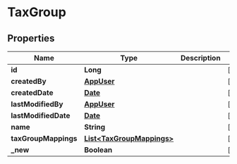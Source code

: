 

# TaxGroup

## Properties

Name | Type | Description | Notes
------------ | ------------- | ------------- | -------------
**id** | **Long** |  |  [optional]
**createdBy** | [**AppUser**](AppUser.md) |  |  [optional]
**createdDate** | [**Date**](Date.md) |  |  [optional]
**lastModifiedBy** | [**AppUser**](AppUser.md) |  |  [optional]
**lastModifiedDate** | [**Date**](Date.md) |  |  [optional]
**name** | **String** |  |  [optional]
**taxGroupMappings** | [**List&lt;TaxGroupMappings&gt;**](TaxGroupMappings.md) |  |  [optional]
**_new** | **Boolean** |  |  [optional]




